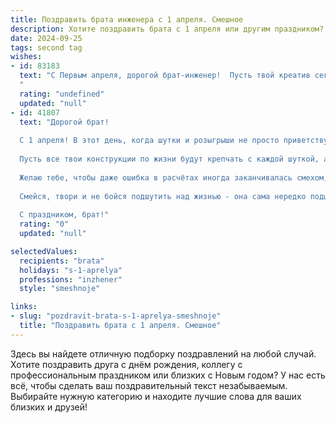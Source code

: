 ```yaml
---
title: Поздравить брата инженера с 1 апреля. Смешное
description: Хотите поздравить брата с 1 апреля или другим праздником? Наш ИИ создаст незабываемое поздравление, а вы обязательно выделитесь среди других.  
date: 2024-09-25
tags: second tag
wishes:
- id: 83183
  text: "С Первым апреля, дорогой брат-инженер!  Пусть твой креатив сегодня не ограничивается только рабочими чертежами, а воплотится в грандиозный розыгрыш, способный переплюнуть все известные законы физики (и здравого смысла)!  Желаю тебе сногсшибательных идей,  неиссякаемой энергии и чтоб все твои гениальные изобретения сегодня работали безотказно – хотя бы в плане поднятия настроения окружающим!
  "
  rating: "undefined"
  updated: "null"
- id: 41807
  text: "Дорогой брат!
  
  С 1 апреля! В этот день, когда шутки и розыгрыши не просто приветствуются, а, кажется, становятся профессией! Как инженер, ты создаешь великие вещи, но помни, что иногда лучше всего крепить шуткой!
  
  Пусть все твои конструкции по жизни будут крепчать с каждой шуткой, а каждый проект — выдавать такие результаты, что коллеги долго будут не в силах понять, где шутка, а где истинная гениальность!
  
  Желаю тебе, чтобы даже ошибка в расчётах иногда заканчивалась смехом, а не разборкой! Пусть в твоем кабинете всегда будет достаток инструмента для розыгрышей и крепких шуток!
  
  Смейся, твори и не бойся подшутить над жизнью - она сама нередко подшучивает над нами!
  
  С праздником, брат!"
  rating: "0"
  updated: "null"

selectedValues:
  recipients: "brata"
  holidays: "s-1-aprelya"
  professions: "inzhener"
  style: "smeshnoje"

links:
- slug: "pozdravit-brata-s-1-aprelya-smeshnoje"
  title: "Поздравить брата с 1 апреля. Смешное"
---
```


Здесь вы найдете отличную подборку поздравлений на любой случай. 
Хотите поздравить друга с днём рождения, коллегу с профессиональным праздником или близких с Новым годом? У нас есть всё, чтобы сделать ваш поздравительный текст незабываемым. Выбирайте нужную категорию и находите лучшие слова для ваших близких и друзей!
